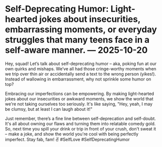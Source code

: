 # Self-Deprecating Humor: Light-hearted jokes about insecurities, embarrassing moments, or everyday struggles that many teens face in a self-aware manner. — 2025-10-20

Hey, squad! Let’s talk about self-deprecating humor – aka, poking fun at our own quirks and mishaps. We’ve all had those cringe-worthy moments when we trip over thin air or accidentally send a text to the wrong person (yikes!). Instead of wallowing in embarrassment, why not sprinkle some humor on top?

Embracing our imperfections can be empowering. By making light-hearted jokes about our insecurities or awkward moments, we show the world that we're not taking ourselves too seriously. It's like saying, "Hey, yeah, I may be clumsy, but at least I can laugh about it!"

Just remember, there’s a fine line between self-deprecation and self-doubt. It's all about owning our flaws and turning them into relatable comedy gold. So, next time you spill your drink or trip in front of your crush, don't sweat it – make a joke, and show the world you're cool with being perfectly imperfect. Stay fab, fam! ✌️ #SelfLove #SelfDeprecatingHumor